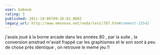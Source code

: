 ```yaml
---
user: baboum
rating: 5
published: 2011-10-06T09:36:02.000Z
legacy_url: http://www.emunova.net/veda/test/787.htm#comment-15542
---
```

j'avais joué à la borne arcade  dans les années 80 , par la suite , la conversion amstrad m'avait frappé car les graphismes et le son sont  à peu de chose près identique , on retrouve le meme jeu !!